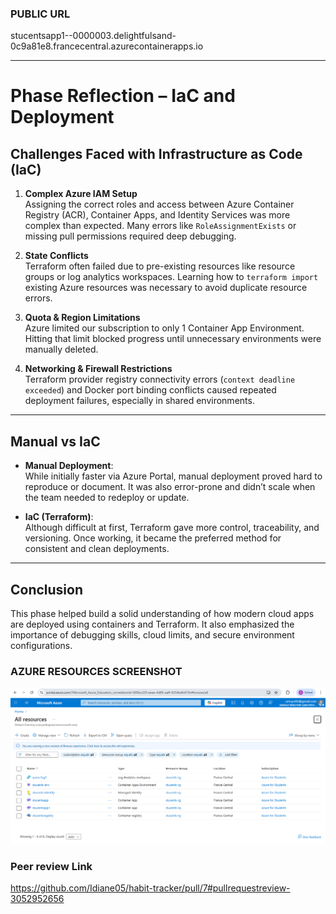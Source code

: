 ### PUBLIC URL

stucentsapp1--0000003.delightfulsand-0c9a81e8.francecentral.azurecontainerapps.io



---


# Phase Reflection – IaC and Deployment

## Challenges Faced with Infrastructure as Code (IaC)

1. **Complex Azure IAM Setup**  
   Assigning the correct roles and access between Azure Container Registry (ACR), Container Apps, and Identity Services was more complex than expected. Many errors like `RoleAssignmentExists` or missing pull permissions required deep debugging.

2. **State Conflicts**  
   Terraform often failed due to pre-existing resources like resource groups or log analytics workspaces. Learning how to `terraform import` existing Azure resources was necessary to avoid duplicate resource errors.

3. **Quota & Region Limitations**  
   Azure limited our subscription to only 1 Container App Environment. Hitting that limit blocked progress until unnecessary environments were manually deleted.

4. **Networking & Firewall Restrictions**  
   Terraform provider registry connectivity errors (`context deadline exceeded`) and Docker port binding conflicts caused repeated deployment failures, especially in shared environments.

---

##  Manual vs IaC

- **Manual Deployment**:  
  While initially faster via Azure Portal, manual deployment proved hard to reproduce or document. It was also error-prone and didn’t scale when the team needed to redeploy or update.

- **IaC (Terraform)**:  
  Although difficult at first, Terraform gave more control, traceability, and versioning. Once working, it became the preferred method for consistent and clean deployments.

---

##  Conclusion

This phase helped build a solid understanding of how modern cloud apps are deployed using containers and Terraform. It also emphasized the importance of debugging skills, cloud limits, and secure environment configurations.


### AZURE RESOURCES SCREENSHOT

![Azure Resources](screenshots/azure-resources.png)

### Peer review Link
https://github.com/Idiane05/habit-tracker/pull/7#pullrequestreview-3052952656
